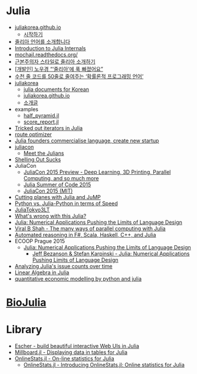 Julia
=====
* [juliakorea.github.io](https://juliakorea.github.io/)
  * [시작하기](https://juliakorea.github.io/latest/manual/getting-started.html)
* [줄리아 언어를 소개합니다](http://thoughts.chkwon.net/the-julia-language/)
* [Introduction to Julia Internals](https://www.youtube.com/watch?v=osdeT-tWjzk)
* [mochajl.readthedocs.org/](mochajl.readthedocs.org/)
* [근본주의자 스타일로 줄리아 소개하기](https://github.com/wookay/JuliaIntro.jl)
* [[개발인] 노우경 “‘줄리아’에 푹 빠졌어요”](http://www.bloter.net/archives/232986)
* [수천 줄 코드를 50줄로 줄여주는 ‘확률론적 프로그래밍 언어’](http://www.bloter.net/archives/225615)
* [juliakorea](https://github.com/juliakorea)
  * [julia documents for Korean](https://github.com/juliakorea/doc)
  * [juliakorea.github.io](https://juliakorea.github.io/)
  * [소개글](https://juliakorea.github.io/latest/manual/introduction.html)
* examples
  * [half_pyramid.jl](https://github.com/wookay/juliacat/blob/master/practices/half_pyramid.jl)
  * [score_report.jl](https://github.com/wookay/juliacat/blob/master/practices/score_report.jl)
* [Tricked out iterators in Julia](http://slendermeans.org/julia-iterators.html)
* [route optimizer](https://forio.com/app/showcase/route-optimizer/)
* [Julia founders commercialise language, create new startup](http://economictimes.indiatimes.com/articleshow/47211869.cms)
* [juliacon](http://juliacon.org/)
  * [Meet the Julians](http://bit-player.org/2015/meet-the-julians)
* [Shelling Out Sucks](http://julialang.org/blog/2012/03/shelling-out-sucks/)
* JuliaCon
  * [JuliaCon 2015 Preview - Deep Learning, 3D Printing, Parallel Computing, and so much more](http://julialang.org/blog/2015/05/juliacon-preview/)
  * [Julia Summer of Code 2015](http://julialang.org/blog/2015/05/jsoc-cfp/)
  * [JuliaCon 2015 (MIT)](https://www.youtube.com/playlist?list=PLP8iPy9hna6Sdx4soiGrSefrmOPdUWixM)
* [Cutting planes with Julia and JuMP](http://sbebo.github.io/blog/blog/2015/06/10/julia/)
* [Python vs. Julia-Python in terms of Speed](https://www.linkedin.com/pulse/python-vs-julia-python-terms-speed-james-sung-jin-kim)
* [JuliaTokyo3LT](https://github.com/bicycle1885/JuliaTokyo3LT/)
* [What's wrong with this Julia?](http://www.slideshare.net/KentaSato/whats-wrong-47403774)
* [Julia: Numerical Applications Pushing the Limits of Language Design](http://2015.ecoop.org/event/curryon-julia)
* [Viral B Shah - The many ways of parallel computing with Julia](https://www.youtube.com/watch?v=HCcO-715acM&feature=youtu.be)
* [Automated reasoning in F#, Scala, Haskell, C++, and Julia](http://phdp.github.io/posts/2015-04-05-automated-reasoning.html)
* ECOOP Prague 2015
  * [Julia: Numerical Applications Pushing the Limits of Language Design](http://2015.ecoop.org/event/curryon-julia)
    * [Jeff Bezanson & Stefan Karpinski - Julia: Numerical Applications Pushing Limits of Language Design](https://www.youtube.com/watch?v=pZTqMSM2ksY)
* [Analyzing Julia's issue counts over time](http://iaindunning.com/blog/juliaissuecount.html)
* [Linear Algebra in Julia](http://alexhwoods.com/2015/08/22/linear-algebra-in-julia/)
* [quantitative economic modelling by python and julia](http://quant-econ.net/)

# [BioJulia](https://github.com/BioJulia)

# Library
* [Escher - build beautiful interactive Web UIs in Julia](https://shashi.github.io/Escher.jl/)
* [Millboard.jl - Displaying data in tables for Julia](https://github.com/wookay/Millboard.jl)
* [OnlineStats.jl - On-line statistics for Julia](https://github.com/joshday/OnlineStats.jl)
  * [OnlineStats.jl - Introducing OnlineStats.jl: Online statistics for Julia](https://groups.google.com/forum/#!topic/julia-stats/2yMT7fdrxMQ)